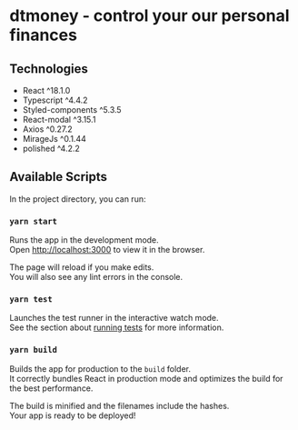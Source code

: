 # dtmoney - control your our personal finances

## Technologies

- React ^18.1.0
- Typescript ^4.4.2
- Styled-components ^5.3.5
- React-modal ^3.15.1
- Axios ^0.27.2
- MirageJs ^0.1.44
- polished ^4.2.2

## Available Scripts

In the project directory, you can run:

### `yarn start`

Runs the app in the development mode.\
Open [http://localhost:3000](http://localhost:3000) to view it in the browser.

The page will reload if you make edits.\
You will also see any lint errors in the console.

### `yarn test`

Launches the test runner in the interactive watch mode.\
See the section about [running tests](https://facebook.github.io/create-react-app/docs/running-tests) for more information.

### `yarn build`

Builds the app for production to the `build` folder.\
It correctly bundles React in production mode and optimizes the build for the best performance.

The build is minified and the filenames include the hashes.\
Your app is ready to be deployed!
